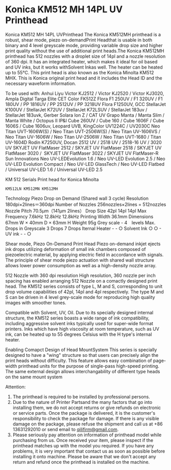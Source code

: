 # Konica KM512 MH 14PL UV Printhead

Konica KM512 MH 14PL UVPrinthead
The Konica KM512MH printhead is a robust, shear mode, piezo on-demandPrint Headthat is usable in both binary and 4 level greyscale mode, providing variable drop size and higher print quality without the use of additional print heads.The Konica KM512MH printhead has 512 nozzles with a droplet size of 14pl and a nozzle resolution of 360 dpi. It has an integrated heater, which makes it ideal for oil based and UV inks, but it works withSolvent Inkas well. The heater can be heated up to 55°C. This print head is also known as the Konica Minolta KM512 MHX. This is Konica original print head and it includes the Head ID and the necessary waveform information.

To be used with:
Anhui Liyu Victor KJ2512 / Victor KJ2520 / Victor KJ3020, Ampla Digital Targa Elite
CET Color FK512Z
Flora F1 250UV / F1 320UV / F1 180UV / PP 1816UV / PP 2512UV / PP 3218UV Flora F1250UV,
GCC StellarJet K100UV / StellarJet K72UV / StellarJet K72LSUV / StellarJet 183uv / StellarJet 183uvk,
Gerber Solara Ion Z / CAT UV
Grapo Manta / Manta Slim / Manta White / Octopus II
IP&I Cube 260UV / Cube 160 / Cube 1606F / Cube 1606S / Cube 1606uv, Leopard UVB,
KingColor UV1224C / UV2030C
Neo Titan UVT-1606W(S) / Neo Titan UVT-2506W(S) / Neo Titan UV-1606VS / Neo Titan UV-1606W / Neo Titan UV-2506W / Neo Titan UVT-1680 / Titan UV-1604D
Rodin K7250UV, Docan 2512 UV / 2518 UV / 2518-16 UV / 3020 UV
SKYJET UV FlatMaser 2512 / SKYJET UV FlatMaser 2518 / SKYJET UV FlatMaser 3020 /  SKYJET UV FlatMaser 3022 / SKYJET UV FlatMaser-R
Sun Innovations Neo UV-LEDEvolution 1.6 / Neo UV-LED Evolution 2.5 / Neo UV-LED Evolution Compact / Neo UV-LED GlassTech / Neo UV-LED Flatbed / Universal UV-LED 1.6 / Universal UV-LED 2.5


KM 512 Serials Print head for Konica Minolta

	KM512LN	KM512MN	KM512MH
Technology	Piezo Drop on Demand (Shared wall 3 cycle)
Resolution	180dpi×2lines＝360dpi
Number of Nozzles	256nozzles×2lines = 512nozzles
Nozzle Pitch	70.5μm（141μm 2lines）
Drop Size	42pl	14pl	14pl
Max Frequency	7.6kHz	12.8kHz	12.8kHz
Printing Width	36.1mm
Dimensions	67mm W × 40mm D × 63mm H
Weight	95g
Grey scale	-	4　levels
Max. Drops in Greyscale		3 Drops	7 Drops
Iternal Heater	-	-	○
Solvent Ink	○	○	-
UV ink	-	-	○

Shear mode, Piezo On-Demand Print Head
Piezo on-demand inkjet ejects ink drops utilizing deformation of small ink chambers composed of piezoelectric material, by applying electric field in accordance with signals. The principle of shear mode piezo actuation with shared wall structure allows lower power consumption as well as a high-density nozzle array.

512 Nozzle with 360 dpi resolution
High resolution, 360 nozzle per inch spacing has enabled arranging 512 Nozzle on a comactly designed print head. The KM512 series consists of type L, M and S, corresponding to unit drop volume capabilities of 42pl, 14pl and 4pl respectively. The type M and S can be driven in 4 level grey-scale mode for reproducing high quality images with smoother tones.

Compatible with Solvent, UV, Oil.
Due to its specially designed internal structure, the KM512 series boasts a wide range of ink compatibility, including aggressive solvent inks typically used for super-wide format printers. Inks which have high viscosity at room temperature, such as UV ink, can be heated up to 55 degrees Celsius with the H type's internal heater.

Enabling Comapct Design of Head MountSystem
This series is specially designed to have a "wing" structure so that users can precisely align the print heads without difficulty. This feature allows easy combination of page-width printhead units for the purpose of single-pass high-speed printing. The same external design allows interchangability of different type heads on the same mount system


Attention:
1. The printhead is required to be installed by professional persons.
2. Due to the nature of Printer Partsand the many factors that go into installing them, we do not accept returns or give refunds on electronic or service parts. Once the package is delivered, it is the customer's responsibility to check the package for damage. If there is any visible damage on the package, please refuse the shipment and call us at +86 13631292010 or send email to qilifirm@gmail.com.
3. Please seriously pay attention on information of printhead model while purchasing from us. Once received your item, please inspect if the printhead matches up with the model you required.
If you have any problems, it is very important that contact us as soon as possible before installing it onto machine. Please be aware that we don't accept any return and refund once the printhead is installed on the machine.

